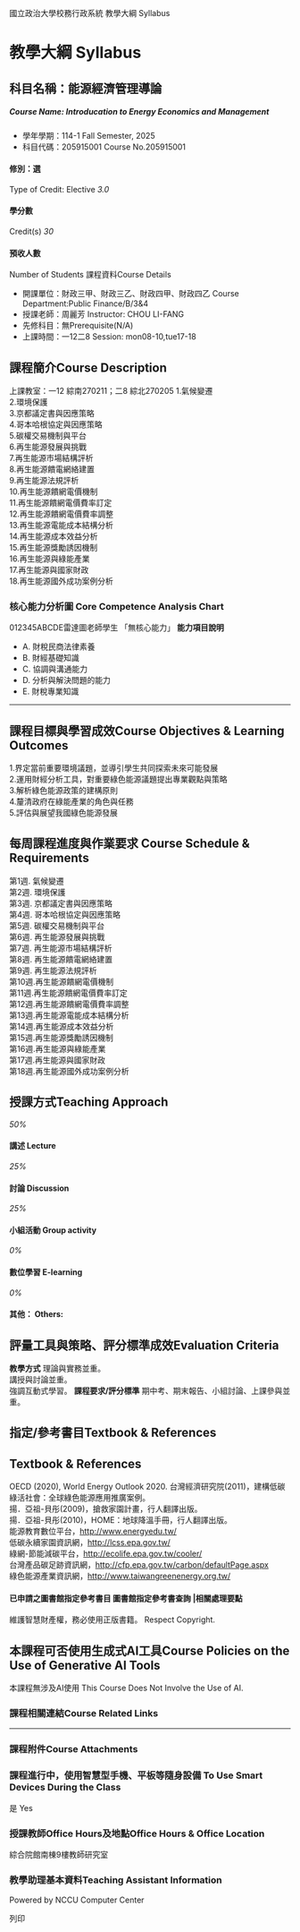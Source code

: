 國立政治大學校務行政系統 教學大綱 Syllabus
# 教學大綱 Syllabus
##  科目名稱：能源經濟管理導論
#####  Course Name: Introducation to Energy Economics and Management
  * 學年學期：114-1 Fall Semester, 2025 
  * 科目代碼：205915001 Course No.205915001


#### 修別：選
Type of Credit: Elective 
_3.0_
#### 學分數
Credit(s)
_30_
#### 預收人數
Number of Students
課程資料Course Details
  * 開課單位：財政三甲、財政三乙、財政四甲、財政四乙 Course Department:Public Finance/B/3&4 
  * 授課老師：周麗芳 Instructor: CHOU LI-FANG 
  * 先修科目：無Prerequisite(N/A)
  * 上課時間：一12二8 Session: mon08-10,tue17-18 


##  課程簡介Course Description
上課教室：一12 綜南270211；二8 綜北270205
1.氣候變遷  
2.環境保護  
3.京都議定書與因應策略  
4.哥本哈根協定與因應策略  
5.碳權交易機制與平台  
6.再生能源發展與挑戰  
7.再生能源市場結構評析  
8.再生能源饋電網絡建置  
9.再生能源法規評析  
10.再生能源饋網電價機制  
11.再生能源饋網電價費率訂定  
12.再生能源饋網電價費率調整  
13.再生能源電能成本結構分析  
14.再生能源成本效益分析  
15.再生能源獎勵誘因機制  
16.再生能源與綠能產業  
17.再生能源與國家財政  
18.再生能源國外成功案例分析
###  核心能力分析圖 Core Competence Analysis Chart
012345ABCDE雷達圖老師學生
「無核心能力」 
**能力項目說明**
  * A. 財稅民商法律素養
  * B. 財經基礎知識
  * C. 協調與溝通能力
  * D. 分析與解決問題的能力
  * E. 財稅專業知識


* * *
##  課程目標與學習成效Course Objectives & Learning Outcomes 
1.界定當前重要環境議題，並導引學生共同探索未來可能發展  
2.運用財經分析工具，對重要綠色能源議題提出專業觀點與策略  
3.解析綠色能源政策的建構原則  
4.釐清政府在綠能產業的角色與任務  
5.評估與展望我國綠色能源發展
##  每周課程進度與作業要求 Course Schedule & Requirements
第1週. 氣候變遷  
第2週. 環境保護  
第3週. 京都議定書與因應策略  
第4週. 哥本哈根協定與因應策略  
第5週. 碳權交易機制與平台  
第6週. 再生能源發展與挑戰  
第7週. 再生能源市場結構評析  
第8週. 再生能源饋電網絡建置  
第9週. 再生能源法規評析  
第10週.再生能源饋網電價機制  
第11週.再生能源饋網電價費率訂定  
第12週.再生能源饋網電價費率調整  
第13週.再生能源電能成本結構分析  
第14週.再生能源成本效益分析  
第15週.再生能源獎勵誘因機制  
第16週.再生能源與綠能產業  
第17週.再生能源與國家財政  
第18週.再生能源國外成功案例分析
##  授課方式Teaching Approach
_50%_
####  講述 Lecture
_25%_
####  討論 Discussion
_25%_
####  小組活動 Group activity
_0%_
####  數位學習 E-learning
_0%_
####  其他： Others:
##  評量工具與策略、評分標準成效Evaluation Criteria
**教學方式**
理論與實務並重。  
講授與討論並重。  
強調互動式學習。
**課程要求/評分標準**
期中考、期末報告、小組討論、上課參與並重。
##  指定/參考書目Textbook & References
## Textbook & References
OECD (2020), World Energy Outlook 2020.
台灣經濟研究院(2011)，建構低碳綠活社會：全球綠色能源應用推廣案例。  
揚．亞祖-貝彤(2009)，搶救家園計畫，行人翻譯出版。  
揚．亞祖-貝彤(2010)，HOME：地球降溫手冊，行人翻譯出版。  
能源教育數位平台，http://www.energyedu.tw/  
低碳永續家園資訊網，http://lcss.epa.gov.tw/  
綠網-節能減碳平台，http://ecolife.epa.gov.tw/cooler/  
台灣產品碳足跡資訊網，http://cfp.epa.gov.tw/carbon/defaultPage.aspx  
綠色能源產業資訊網，http://www.taiwangreenenergy.org.tw/
####  已申請之圖書館指定參考書目  圖書館指定參考書查詢 |相關處理要點
維護智慧財產權，務必使用正版書籍。 Respect Copyright.
##  本課程可否使用生成式AI工具Course Policies on the Use of Generative AI Tools
本課程無涉及AI使用 This Course Does Not Involve the Use of AI.
###  課程相關連結Course Related Links
* * *
###  課程附件Course Attachments
###  課程進行中，使用智慧型手機、平板等隨身設備 To Use Smart Devices During the Class
是  Yes
###  授課教師Office Hours及地點Office Hours & Office Location
綜合院館南棟9樓教師研究室
###  教學助理基本資料Teaching Assistant Information
Powered by NCCU Computer Center
  
列印
